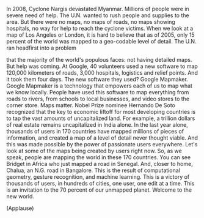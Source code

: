 
In 2008, Cyclone Nargis devastated Myanmar.
Millions of people were in severe need of help.
The U.N. wanted to rush people and supplies to the area.
But there were no maps, no maps of roads,
no maps showing hospitals, no way for help to reach the cyclone victims.
When we look at a map of Los Angeles or London,
it is hard to believe
that as of 2005, only 15 percent of the world
was mapped to a geo-codable level of detail.
The U.N. ran headfirst into a problem

that the majority of the world&#39;s populous faces:
not having detailed maps.
But help was coming.
At Google, 40 volunteers
used a new software
to map 120,000 kilometers of roads,
3,000 hospitals, logistics and relief points.
And it took them four days.
The new software they used? Google Mapmaker.
Google Mapmaker is a technology that empowers each of us
to map what we know locally.
People have used this software
to map everything from roads to rivers,
from schools to local businesses,
and video stores to the corner store.
Maps matter.
Nobel Prize nominee Hernando De Soto
recognized that the key to economic liftoff
for most developing countries
is to tap the vast amounts of uncapitalized land.
For example, a trillion dollars
of real estate remains uncapitalized in India alone.
In the last year alone,
thousands of users in 170 countries
have mapped millions of pieces of information,
and created a map of a level of detail never thought viable.
And this was made possible by
the power of passionate users everywhere.
Let&#39;s look at some of the maps
being created by users right now.
So, as we speak, people are mapping the world
in these 170 countries.
You can see Bridget in Africa who just mapped a road in Senegal.
And, closer to home, Chalua, an N.G. road in Bangalore.
This is the result of computational geometry,
gesture recognition, and machine learning.
This is a victory of thousands of users,
in hundreds of cities,
one user, one edit at a time.
This is an invitation to the 70 percent
of our unmapped planet.
Welcome to the new world.

(Applause)

